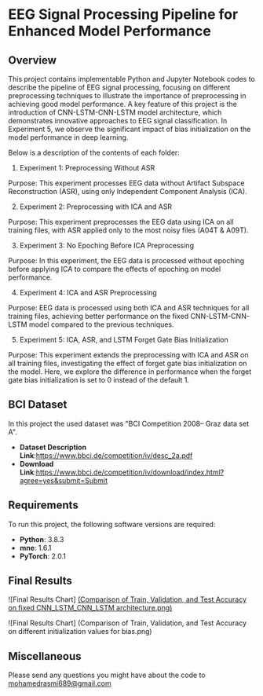 # EEG Signal Processing Pipeline for Enhanced Model Performance


## Overview

This project contains implementable Python and Jupyter Notebook codes to describe the pipeline of EEG signal processing, focusing on different preprocessing techniques to illustrate the importance of preprocessing in achieving good model performance. A key feature of this project is the introduction of CNN-LSTM-CNN-LSTM model architecture, which demonstrates innovative approaches to EEG signal classification. In Experiment 5, we observe the significant impact of bias initialization on the model performance in deep learning.

Below is a description of the contents of each folder:

1. Experiment 1: Preprocessing Without ASR

Purpose: This experiment processes EEG data without Artifact Subspace Reconstruction (ASR), using only Independent Component Analysis (ICA).

2. Experiment 2: Preprocessing with ICA and ASR

Purpose: This experiment preprocesses the EEG data using ICA on all training files, with ASR applied only to the most noisy files (A04T & A09T).

3. Experiment 3: No Epoching Before ICA Preprocessing

Purpose: In this experiment, the EEG data is processed without epoching before applying ICA to compare the effects of epoching on model performance.

4. Experiment 4: ICA and ASR Preprocessing

Purpose: EEG data is processed using both ICA and ASR techniques for all training files, achieving better performance on the fixed CNN-LSTM-CNN-LSTM model compared to the previous techniques.

5. Experiment 5: ICA, ASR, and LSTM Forget Gate Bias Initialization

Purpose: This experiment extends the preprocessing with ICA and ASR on all training files, investigating the effect of forget gate bias initialization on the model. Here, we explore the difference in performance when the forget gate bias initialization is set to 0 instead of the default 1.


## BCI Dataset

In this project the used dataset was "BCI Competition 2008– Graz data set A".

- **Dataset Description Link**:https://www.bbci.de/competition/iv/desc_2a.pdf
- **Download Link**:https://www.bbci.de/competition/iv/download/index.html?agree=yes&submit=Submit


## Requirements

To run this project, the following software versions are required:

- **Python**: 3.8.3
- **mne**: 1.6.1
- **PyTorch**: 2.0.1


## Final Results

![Final Results Chart] [(Comparison of Train, Validation, and Test Accuracy on fixed CNN_LSTM_CNN_LSTM architecture.png)](https://github.com/MohamedRasmyy/EEG-Signal-Processing-Pipeline-for-Enhanced-Model-Performance/blob/EEG-Signal-Processing-Pipeline-for-Enhanced-Model-Performance/Comparison%20of%20Train,%20Validation,%20and%20Test%20Accuracy%20on%20different%20initialization%20values%20for%20%20bias.PNG?raw=true)

![Final Results Chart] (Comparison of Train, Validation, and Test Accuracy on different initialization values for  bias.png)


## Miscellaneous

Please send any questions you might have about the code  to mohamedrasmi689@gmail.com
